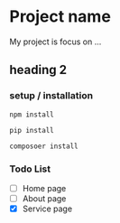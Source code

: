 # Project name
My project is focus on ...
## heading 2
### setup / installation

`npm install`

`pip install`

`composoer install`

### Todo List
- [ ] Home page
- [ ] About page
- [x] Service page